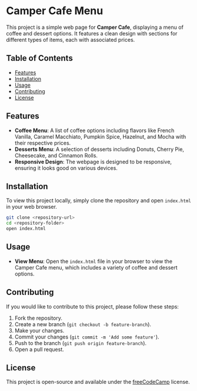 # Camper Cafe Menu

This project is a simple web page for **Camper Cafe**, displaying a menu of coffee and dessert options. It features a clean design with sections for different types of items, each with associated prices.

## Table of Contents

- [Features](#features)
- [Installation](#installation)
- [Usage](#usage)
- [Contributing](#contributing)
- [License](#license)

## Features

- **Coffee Menu**: A list of coffee options including flavors like French Vanilla, Caramel Macchiato, Pumpkin Spice, Hazelnut, and Mocha with their respective prices.
- **Desserts Menu**: A selection of desserts including Donuts, Cherry Pie, Cheesecake, and Cinnamon Rolls.
- **Responsive Design**: The webpage is designed to be responsive, ensuring it looks good on various devices.

## Installation

To view this project locally, simply clone the repository and open `index.html` in your web browser.

```bash
git clone <repository-url>
cd <repository-folder>
open index.html
```

## Usage

- **View Menu**: Open the `index.html` file in your browser to view the Camper Cafe menu, which includes a variety of coffee and dessert options.

## Contributing

If you would like to contribute to this project, please follow these steps:

1. Fork the repository.
2. Create a new branch (`git checkout -b feature-branch`).
3. Make your changes.
4. Commit your changes (`git commit -m 'Add some feature'`).
5. Push to the branch (`git push origin feature-branch`).
6. Open a pull request.

## License

This project is open-source and available under the [freeCodeCamp](https://www.freecodecamp.org) license.
